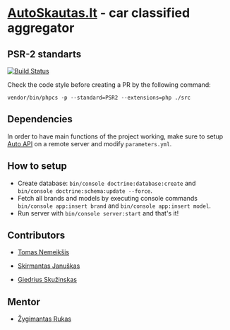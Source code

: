 
[AutoSkautas.lt](http://elasticar.projektai.nfqakademija.lt/) - car classified aggregator
============

## PSR-2 standarts
[![Build Status](https://travis-ci.org/nfqakademija/ElastiCar.svg?branch=master)](https://travis-ci.org/nfqakademija/ElastiCar)

Check the code style before creating a PR by the following command:

```
vendor/bin/phpcs -p --standard=PSR2 --extensions=php ./src
```

## Dependencies
In order to have main functions of the project working, make sure to setup [Auto API](https://github.com/DarkerTH/auto_api) on a remote server and modify `parameters.yml`.

## How to setup

* Create database: `bin/console doctrine:database:create` and `bin/console doctrine:schema:update --force`.
* Fetch all brands and models by executing console commands `bin/console app:insert brand` and `bin/console app:insert model`.
* Run server with `bin/console server:start` and that's it!

## Contributors

* [Tomas Nemeikšis](https://github.com/niumis)

* [Skirmantas Januškas](https://github.com/DarkerTH)

* [Giedrius Skužinskas](giedrskuzins)

## Mentor

* [Žygimantas Rukas](https://github.com/zyrukas)
